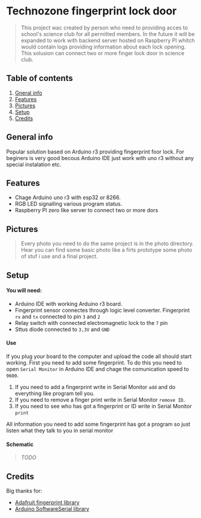 # Technozone fingerprint lock door 

>This project wac created by person who need to providing acces to school's science club for all permitted members. In the future it will be expanded to work with backend server hosted on Raspberry PI whitch would contain logs providing information about each lock opening. This solusion can connect two or more finger lock door in science club. 

## Table of contents 
1. [Gneral info](#general-info) 
2. [Features](#features) 
3. [Pictures](#pictures) 
4. [Setup](#setup)   <!-- to:do in feature is do a good setup section -->
5. [Credits](#credits) 


## General info
Popular solution based on Arduino r3 providing fingerprint foor lock. For beginers is very good becous Arduino IDE just work with uno r3 without any special instalation etc.  


## Features
* Chage Arduino uno r3 with esp32 or 8266. 
* RGB LED signalling various program status. 
* Raspberry PI zero like server to connect two or more dors 


## Pictures <!-- do a good looking pictures if i actualy done -->
> Every photo you need to do the same project is in the photo directory. Hear you can find some basic photo like a firts prototype some photo of stuf i use and a final project. 


## Setup 
#### You will need: 
* Arduino IDE with working Arduino r3 board.
* Fingerprint sensor connectes through logic level converter. Fingerprint `rx` and `tx` connected to pin `3` and `2`
* Relay switch with connected electromagnetic lock to the `7` pin 
* Sttus diode connected to `3,3V` and `GND`

#### Use 
If you plug your board to the computer and upload the code all should start working. First you need to add some fingerprint. To do this you need to open `Serial Monitor` in Arduino IDE and chage the comunication speed to `9600`. <br>

1. If you need to add a fingerprint write in Serial Monitor `add` and do everything like program tell you. 
2. If you need to remove a finger print write in Serial Monitor `remove ID`.
3. If you need to see who has got a fingerprint or ID write in Serial Monitor `print`

All information you need to add some fingerprint has got a program so just listen what they talk to you in serial monitor

#### Schematic
> _TODO_


## Credits
Big thanks for: 

* [Adafruit fingerprint library](https://github.com/adafruit/Adafruit-Fingerprint-Sensor-Library)
* [Arduino SoftwareSerial library](https://docs.arduino.cc/learn/built-in-libraries/software-serial/)